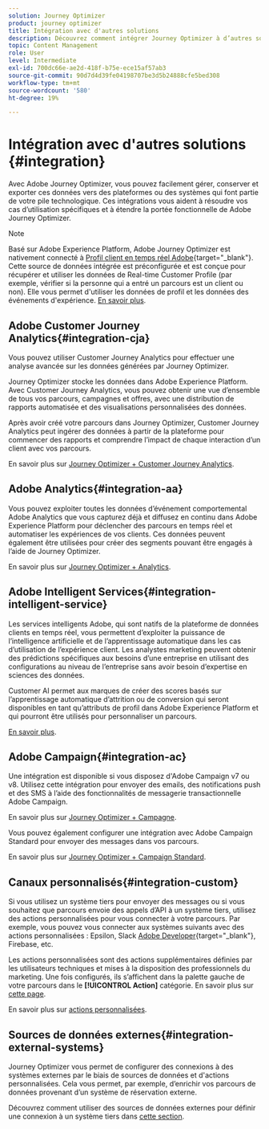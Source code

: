 ```yaml
---
solution: Journey Optimizer
product: journey optimizer
title: Intégration avec d'autres solutions
description: Découvrez comment intégrer Journey Optimizer à d’autres solutions
topic: Content Management
role: User
level: Intermediate
exl-id: 700dc66e-ae2d-418f-b75e-ece15af57ab3
source-git-commit: 90d7d4d39fe04198707be3d5b24888cfe5bed308
workflow-type: tm+mt
source-wordcount: '580'
ht-degree: 19%

---
```


# Intégration avec d&#39;autres solutions {#integration}

Avec Adobe Journey Optimizer, vous pouvez facilement gérer, conserver et exporter ces données vers des plateformes ou des systèmes qui font partie de votre pile technologique. Ces intégrations vous aident à résoudre vos cas d’utilisation spécifiques et à étendre la portée fonctionnelle de Adobe Journey Optimizer.

>[!NOTE]
>
> Basé sur Adobe Experience Platform, Adobe Journey Optimizer est nativement connecté à [Profil client en temps réel Adobe](https://experienceleague.adobe.com/docs/experience-platform/profile/home.html?lang=fr){target=&quot;_blank&quot;}. Cette source de données intégrée est préconfigurée et est conçue pour récupérer et utiliser les données de Real-time Customer Profile (par exemple, vérifier si la personne qui a entré un parcours est un client ou non). Elle vous permet d&#39;utiliser les données de profil et les données des événements d&#39;expérience. [En savoir plus](../datasource/adobe-experience-platform-data-source.md).

## Adobe Customer Journey Analytics{#integration-cja}

Vous pouvez utiliser Customer Journey Analytics pour effectuer une analyse avancée sur les données générées par Journey Optimizer.

Journey Optimizer stocke les données dans Adobe Experience Platform. Avec Customer Journey Analytics, vous pouvez obtenir une vue d’ensemble de tous vos parcours, campagnes et offres, avec une distribution de rapports automatisée et des visualisations personnalisées des données.

Après avoir créé votre parcours dans Journey Optimizer, Customer Journey Analytics peut ingérer des données à partir de la plateforme pour commencer des rapports et comprendre l’impact de chaque interaction d’un client avec vos parcours.

En savoir plus sur [Journey Optimizer + Customer Journey Analytics](../reports/cja-ajo.md).

## Adobe Analytics{#integration-aa}

Vous pouvez exploiter toutes les données d’événement comportemental Adobe Analytics que vous capturez déjà et diffusez en continu dans Adobe Experience Platform pour déclencher des parcours en temps réel et automatiser les expériences de vos clients. Ces données peuvent également être utilisées pour créer des segments pouvant être engagés à l’aide de Journey Optimizer.

En savoir plus sur [Journey Optimizer + Analytics](../event/about-analytics.md).

## Adobe Intelligent Services{#integration-intelligent-service}

Les services intelligents Adobe, qui sont natifs de la plateforme de données clients en temps réel, vous permettent d’exploiter la puissance de l’intelligence artificielle et de l’apprentissage automatique dans les cas d’utilisation de l’expérience client. Les analystes marketing peuvent obtenir des prédictions spécifiques aux besoins d’une entreprise en utilisant des configurations au niveau de l’entreprise sans avoir besoin d’expertise en sciences des données.

Customer AI permet aux marques de créer des scores basés sur l’apprentissage automatique d’attrition ou de conversion qui seront disponibles en tant qu’attributs de profil dans Adobe Experience Platform et qui pourront être utilisés pour personnaliser un parcours.

[En savoir plus](../building-journeys/ai-services-overview.md).


## Adobe Campaign{#integration-ac}

Une intégration est disponible si vous disposez d&#39;Adobe Campaign v7 ou v8. Utilisez cette intégration pour envoyer des emails, des notifications push et des SMS à l’aide des fonctionnalités de messagerie transactionnelle Adobe Campaign.

En savoir plus sur [Journey Optimizer + Campagne](../building-journeys/ajo-ac.md).

Vous pouvez également configurer une intégration avec Adobe Campaign Standard pour envoyer des messages dans vos parcours.

En savoir plus sur [Journey Optimizer + Campaign Standard](../building-journeys/ajo-ac.md).

## Canaux personnalisés{#integration-custom}

Si vous utilisez un système tiers pour envoyer des messages ou si vous souhaitez que parcours envoie des appels d’API à un système tiers, utilisez des actions personnalisées pour vous connecter à votre parcours. Par exemple, vous pouvez vous connecter aux systèmes suivants avec des actions personnalisées : Epsilon, Slack [Adobe Developer](https://developer.adobe.com/){target=&quot;_blank&quot;}, Firebase, etc.

Les actions personnalisées sont des actions supplémentaires définies par les utilisateurs techniques et mises à la disposition des professionnels du marketing. Une fois configurés, ils s’affichent dans la palette gauche de votre parcours dans le **[!UICONTROL Action]** catégorie. En savoir plus sur [cette page](../building-journeys/about-journey-activities.md#action-activities).

En savoir plus sur [actions personnalisées](../action/about-custom-action-configuration.md).

## Sources de données externes{#integration-external-systems}

Journey Optimizer vous permet de configurer des connexions à des systèmes externes par le biais de sources de données et d&#39;actions personnalisées. Cela vous permet, par exemple, d’enrichir vos parcours de données provenant d’un système de réservation externe.

Découvrez comment utiliser des sources de données externes pour définir une connexion à un système tiers dans [cette section](../datasource/external-data-sources.md).
